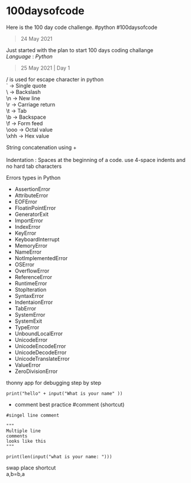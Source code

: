 # 100daysofcode
Here is the 100 day code challenge. #python #100daysofcode

> 24 May 2021

Just started with the plan to start 100 days coding challange <br>
*Language* : *Python*

> 25 May 2021 | Day 1

/ is used for escape character in python<br>
\` -> Single quote<br>
\\ -> Backslash<br>
\n -> New line<br>
\r -> Carriage return<br>
\t -> Tab<br>
\b -> Backspace<br>
\f -> Form feed<br>
\ooo -> Octal value<br>
\xhh -> Hex value<br>

String concatenation using +<br><br>
Indentation : Spaces at the beginning of a code. use 4-space indents and no hard tab characters<br>

Errors types in Python
- AssertionError
- AttributeError
- EOFError
- FloatinPointError
- GeneratorExit
- ImportError
- IndexError
- KeyError
- KeyboardInterrupt
- MemoryError
- NameError
- NotImplementedError
- OSError
- OverflowError
- ReferenceError
- RuntimeError
- StopIteration
- SyntaxError
- IndentaionError
- TabError
- SystemError
- SystemExit
- TypeError
- UnboundLocalError
- UnicodeError
- UnicodeEncodeError
- UnicodeDecodeError
- UnicodeTranslateError
- ValueError
- ZeroDivisionError

thonny app for debugging step by step
```
print("hello" + input("What is your name" ))
```
- comment best practice #comment (shortcut)
```
#singel line comment

"""
Multiple line
comments
looks like this
"""
```
```
print(len(input("what is your name: ")))
```

swap place shortcut<br>
a,b=b,a




